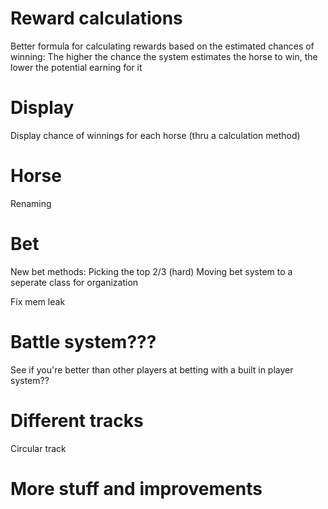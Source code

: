 # Reward calculations
Better formula for calculating rewards based on the estimated chances of winning:
    The higher the chance the system estimates the horse to win, the lower the potential earning for it

# Display
Display chance of winnings for each horse (thru a calculation method)

# Horse
Renaming

# Bet
New bet methods:
    Picking the top 2/3 (hard)
Moving bet system to a seperate class for organization

Fix mem leak

# Battle system???
See if you're better than other players at betting with a built in player system??

# Different tracks
Circular track

# More stuff and improvements
